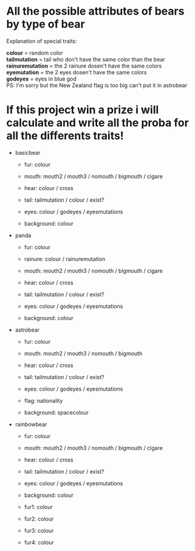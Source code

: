 # All the possible attributes of bears by type of bear
Explanation of special traits:  

__colour__ = random color  
__tailmutation__ =  tail who don't have the same color than the bear  
__rainuremutation__ = the 2 rainure dosen't have the same colors  
__eyemutation__ = the 2 eyes dosen't have the same colors  
__godeyes__ = eyes in blue god   
PS: I'm sorry but the New Zealand flag is too big can't put it in astrobear  

# If this project win a prize i will calculate and write all the proba for all the differents traits!

* basicbear  

    * fur: colour

    * mouth: mouth2 / mouth3 / nomouth / bigmouth / cigare

    * hear: colour / cross

    * tail: tailmutation / colour / exist?

    * eyes: colour / godeyes / eyesmutations

    * background: colour



* panda  

    * fur: colour

    * rainure: colour / rainuremutation

    * mouth: mouth2 / mouth3 / nomouth / bigmouth / cigare

    * hear: colour / cross

    * tail: tailmutation / colour / exist?

    * eyes: colour / godeyes / eyesmutations

    * background: colour



* astrobear  

    * fur: colour

    * mouth: mouth2 / mouth3 / nomouth / bigmouth

    * hear: colour / cross

    * tail: tailmutation / colour / exist?

    * eyes: colour / godeyes / eyesmutations

    * flag: nationality 

    * background: spacecolour



* rainbowbear  
    
    * fur: colour

    * mouth: mouth2 / mouth3 / nomouth / bigmouth / cigare

    * hear: colour / cross

    * tail: tailmutation / colour / exist?

    * eyes: colour / godeyes / eyesmutations

    * background: colour

    * fur1: colour

    * fur2: colour

    * fur3: colour

    * fur4: colour

